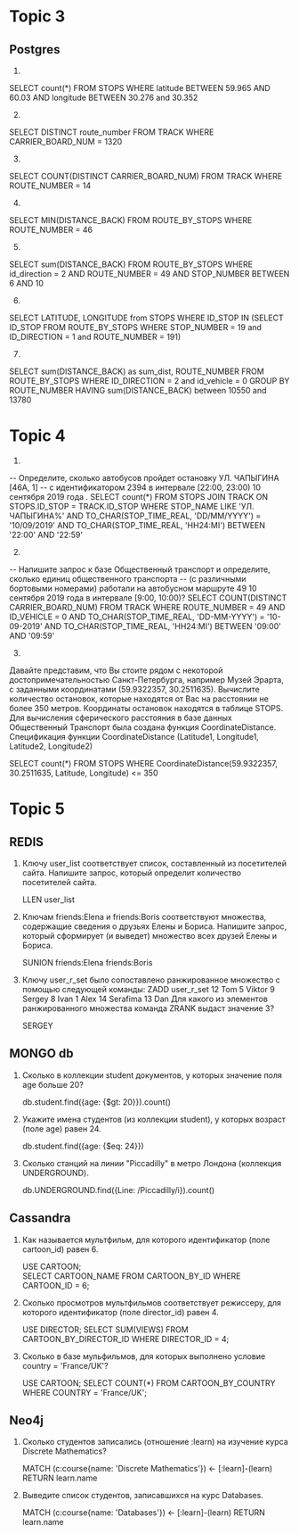 # Topic 3
## Postgres
1)
SELECT count(*) FROM STOPS
WHERE latitude BETWEEN 59.965 AND 60.03 AND
longitude BETWEEN 30.276 and 30.352

2)
SELECT DISTINCT route_number FROM TRACK 
WHERE CARRIER_BOARD_NUM = 1320

3)
SELECT COUNT(DISTINCT CARRIER_BOARD_NUM) FROM TRACK
WHERE ROUTE_NUMBER = 14

4)
SELECT MIN(DISTANCE_BACK) FROM ROUTE_BY_STOPS
WHERE ROUTE_NUMBER = 46

5)
SELECT sum(DISTANCE_BACK) FROM ROUTE_BY_STOPS
WHERE id_direction = 2 AND ROUTE_NUMBER = 49 AND STOP_NUMBER BETWEEN 6 AND 10

6)
SELECT LATITUDE, LONGITUDE from STOPS 
WHERE ID_STOP IN 
(SELECT ID_STOP FROM ROUTE_BY_STOPS WHERE STOP_NUMBER = 19 and ID_DIRECTION = 1 and ROUTE_NUMBER = 191) 

7)
SELECT sum(DISTANCE_BACK) as sum_dist, ROUTE_NUMBER FROM ROUTE_BY_STOPS
WHERE ID_DIRECTION = 2 and id_vehicle = 0
GROUP BY ROUTE_NUMBER
HAVING sum(DISTANCE_BACK) between 10550 and 13780

# Topic 4

1)
-- Определите, сколько автобусов пройдет остановку УЛ. ЧАПЫГИНА [46А, 1]
-- с идентификатором 2394 в интервале [22:00, 23:00) 10 сентября 2019 года .
SELECT count(*)
FROM STOPS
JOIN TRACK 
ON STOPS.ID_STOP = TRACK.ID_STOP
WHERE STOP_NAME LIKE 'УЛ. ЧАПЫГИНА%'
AND TO_CHAR(STOP_TIME_REAL, 'DD/MM/YYYY') = '10/09/2019'
AND TO_CHAR(STOP_TIME_REAL, 'HH24:MI') BETWEEN '22:00' AND '22:59'

2)
-- Напишите запрос к базе Общественный транспорт и определите, сколько единиц общественного транспорта 
-- (с различными бортовыми номерами) работали на автобусном маршруте 49 10 сентября 2019 года в интервале [9:00, 10:00)?
SELECT COUNT(DISTINCT CARRIER_BOARD_NUM)
FROM TRACK
WHERE ROUTE_NUMBER = 49
AND ID_VEHICLE = 0
AND TO_CHAR(STOP_TIME_REAL, 'DD-MM-YYYY') = '10-09-2019'
AND TO_CHAR(STOP_TIME_REAL, 'HH24:MI') BETWEEN '09:00' AND '09:59'

3)
Давайте представим, что Вы стоите рядом с некоторой достопримечательностью Санкт-Петербурга, например Музей Эрарта, с заданными координатами (59.9322357, 30.2511635). Вычислите количество остановок, которые находятся от Вас на расстоянии не более 350 метров.
Координаты остановок находятся в таблице STOPS. Для вычисления сферического расстояния в базе данных Общественный Транспорт была создана функция CoordinateDistance. Спецификация функции CoordinateDistance (Latitude1, Longitude1, Latitude2, Longitude2)

SELECT count(*)
FROM STOPS
WHERE CoordinateDistance(59.9322357, 30.2511635, Latitude, Longitude) <= 350


# Topic 5
## REDIS
1. Ключу user_list соответствует список, составленный из посетителей сайта. Напишите запрос, который определит количество посетителей сайта.

	LLEN user_list

2. Ключам friends:Elena и friends:Boris соответствуют множества, содержащие сведения о друзьях Елены и Бориса. Напишите запрос, который сформирует (и выведет) множество всех друзей Елены и Бориса.

	SUNION friends:Elena friends:Boris

3. Ключу user_r_set было сопоставлено ранжированное множество с помощью следующей команды: ZADD user_r_set 12 Tom 5 Viktor 9 Sergey 8 Ivan 1 Alex 14 Serafima 13 Dan
	Для какого из элементов ранжированного множества команда ZRANK выдаст значение 3?

	SERGEY


## MONGO db

1. Сколько в коллекции student документов, у которых значение поля age больше 20?

	db.student.find({age: {$gt: 20}}).count() 

2. Укажите имена студентов (из коллекции student), у которых возраст (поле age) равен 24.

	db.student.find({age: {$eq: 24}}) 

3. Сколько станций на линии "Piccadilly" в метро Лондона (коллекция UNDERGROUND).
	
	db.UNDERGROUND.find({Line: /Piccadilly/i}).count()


## Cassandra 

1. Как называется мультфильм, для которого идентификатор (поле cartoon_id) равен 6.

	USE CARTOON;                                                                                                            
	SELECT CARTOON_NAME FROM CARTOON_BY_ID WHERE CARTOON_ID = 6; 

2. Сколько просмотров мультфильмов соответствует режиссеру, для которого идентификатор (поле director_id) равен 4.

	USE DIRECTOR;
	SELECT SUM(VIEWS) FROM CARTOON_BY_DIRECTOR_ID WHERE DIRECTOR_ID = 4;

3. Сколько в базе мульфильмов, для которых выполнено условие country = 'France/UK'?

	USE CARTOON;
	SELECT COUNT(*) FROM CARTOON_BY_COUNTRY WHERE COUNTRY = 'France/UK';


## Neo4j

1. Сколько студентов записались (отношение :learn) на изучение курса Discrete Mathematics?

	MATCH (c:course{name: 'Discrete Mathematics'}) <- [:learn]-(learn) RETURN learn.name

2. Выведите список студентов, записавшихся на курс Databases.

	MATCH (c:course{name: 'Databases'}) <- [:learn]-(learn) RETURN learn.name

